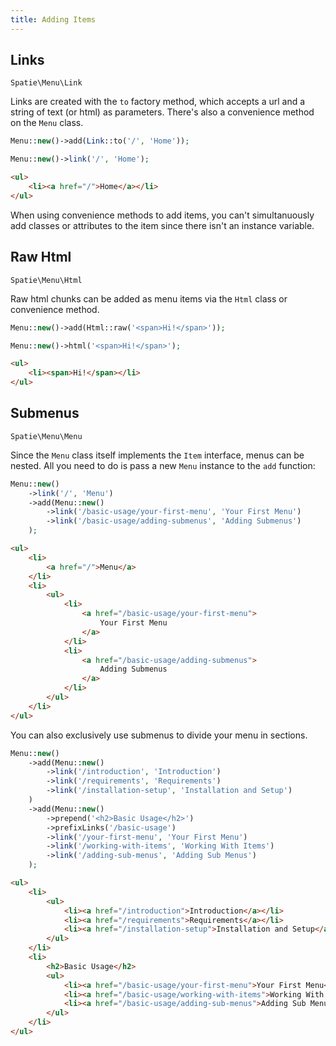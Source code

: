 ```yaml
---
title: Adding Items
---
```


## Links

`Spatie\Menu\Link`

Links are created with the `to` factory method, which accepts a url and a string of text (or html) as parameters. There's also a convenience method on the `Menu` class.

```php
Menu::new()->add(Link::to('/', 'Home'));
```

```php
Menu::new()->link('/', 'Home');
```

```html
<ul>
    <li><a href="/">Home</a></li>
</ul>
```

<div class="alert -info">
When using convenience methods to add items, you can't simultanuously add classes or attributes to the item since there isn't an instance variable.
</div>

## Raw Html

`Spatie\Menu\Html`

Raw html chunks can be added as menu items via the `Html` class or convenience method.

```php
Menu::new()->add(Html::raw('<span>Hi!</span>'));
```

```php
Menu::new()->html('<span>Hi!</span>');
```

```html
<ul>
    <li><span>Hi!</span></li>
</ul>
```

## Submenus

`Spatie\Menu\Menu`

Since the `Menu` class itself implements the `Item` interface, menus can be nested. All you need to do is pass a new `Menu` instance to the `add` function:

```php
Menu::new()
    ->link('/', 'Menu')
    ->add(Menu::new()
        ->link('/basic-usage/your-first-menu', 'Your First Menu')
        ->link('/basic-usage/adding-submenus', 'Adding Submenus')
    );
```

```html
<ul>
    <li>
        <a href="/">Menu</a>
    </li>
    <li>
        <ul>
            <li>
                <a href="/basic-usage/your-first-menu">
                    Your First Menu
                </a>
            </li>
            <li>
                <a href="/basic-usage/adding-submenus">
                    Adding Submenus
                </a>
            </li>
        </ul>
    </li>
</ul>
```

You can also exclusively use submenus to divide your menu in sections.

```php
Menu::new()
    ->add(Menu::new()
        ->link('/introduction', 'Introduction')
        ->link('/requirements', 'Requirements')
        ->link('/installation-setup', 'Installation and Setup')
    )
    ->add(Menu::new()
        ->prepend('<h2>Basic Usage</h2>')
        ->prefixLinks('/basic-usage')
        ->link('/your-first-menu', 'Your First Menu')
        ->link('/working-with-items', 'Working With Items')
        ->link('/adding-sub-menus', 'Adding Sub Menus')
    );
```

```html
<ul>
    <li>
        <ul>
            <li><a href="/introduction">Introduction</a></li>
            <li><a href="/requirements">Requirements</a></li>
            <li><a href="/installation-setup">Installation and Setup</a></li>
        </ul>
    </li>
    <li>
        <h2>Basic Usage</h2>
        <ul>
            <li><a href="/basic-usage/your-first-menu">Your First Menu</a></li>
            <li><a href="/basic-usage/working-with-items">Working With Items</a></li>
            <li><a href="/basic-usage/adding-sub-menus">Adding Sub Menus</a></li>
        </ul>
    </li>
</ul>
```

